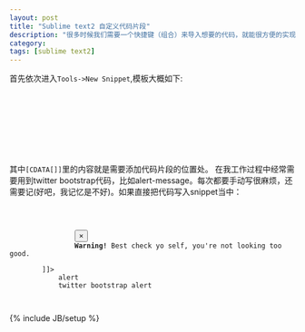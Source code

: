 ```yaml
---
layout: post
title: "Sublime text2 自定义代码片段"
description: "很多时候我们需要一个快捷键（组合）来导入想要的代码，就能很方便的实现一个片段功能，这存在于很多大型IDE中。其实，sublime text2也支持哦"
category: 
tags: [sublime text2]
---
```

首先依次进入`Tools->New Snippet`,模板大概如下:

<pre class="prettyprint linenums">
<snippet>
	<content><![CDATA[
Hello, ${1:this} is a ${2:snippet}.
]]></content>
	<!-- Optional: Set a tabTrigger to define how to trigger the snippet -->
	<!-- <tabTrigger>hello</tabTrigger> -->
	<!-- Optional: Set a scope to limit where the snippet will trigger -->
	<!-- <scope>source.python</scope> -->
</snippet>
</pre>

其中`[CDATA[]]`里的内容就是需要添加代码片段的位置处。
在我工作过程中经常需要用到twitter bootstrap代码，比如alert-message。每次都要手动写很麻烦，还需要记(好吧，我记忆是不好)。如果直接把代码写入snippet当中：

<pre class="prettyprint linenums">
	<code>
		<snippet>
			<content><![CDATA[
		    <div class="alert alert-">
			    <button type="button" class="close" data-dismiss="alert">&times;</button>
			    <strong>Warning!</strong> Best check yo self, you're not looking too good.
		    </div>
		]]></content>
			<tabTrigger>alert</tabTrigger>
			<description>twitter bootstrap alert</description>
		</snippet>
	</code>
</pre>

{% include JB/setup %}
